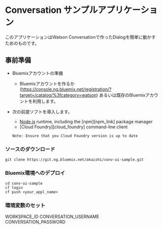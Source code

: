 # Conversation サンプルアプリケーション
このアプリケーションはWatson Conversationで作ったDialogを簡単に動かすためのものです。


## 事前準備

* Bluemixアカウントの準備
    * Bluemixアカウントを作るか(https://console.ng.bluemix.net/registration/?target=/catalog/%3fcategory=watson) あるいは既存のBluemixアカウントを利用します。
* 次の前提ソフトを導入します。
    *  [Node.js](https://nodejs.org/#download) runtime, including the [npm][npm_link] package manager
    *  [Cloud Foundry][cloud_foundry] command-line client

      Note: Ensure that you Cloud Foundry version is up to date

### ソースのダウンロード

    git clone https://git.ng.bluemix.net/akaishi/conv-ui-sample.git

### Bluemix環境へのデプロイ

    cd conv-ui-sample
    cf login
    cf push <your_appl_name>

### 環境変数のセット

WORKSPACE_ID
CONVERSATION_USERNAME
CONVERSATION_PASSWORD


